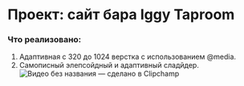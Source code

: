 # Проект: сайт бара Iggy Taproom

### Что реализовано:
1. Адаптивная c 320 до 1024 верстка с использованием @media.
2. Самописный элепсойдный и адаптивный сладйдер.<br>
![Видео без названия — сделано в Clipchamp](https://github.com/StaburovAlexey/iggy__taproom2/assets/121376881/0d5f9c43-7ef0-4c8a-85b9-8e52e0bd1687)


